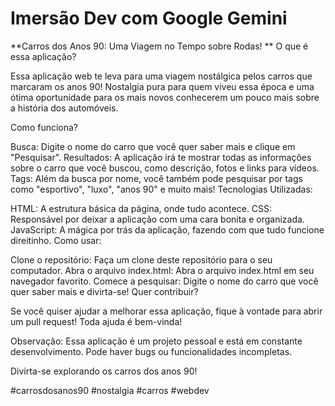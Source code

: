 ﻿# Imersão Dev com Google Gemini
 
**Carros dos Anos 90: Uma Viagem no Tempo sobre Rodas! **
O que é essa aplicação?

Essa aplicação web te leva para uma viagem nostálgica pelos carros que marcaram os anos 90!  Nostalgia pura para quem viveu essa época e uma ótima oportunidade para os mais novos conhecerem um pouco mais sobre a história dos automóveis.

Como funciona?

Busca: Digite o nome do carro que você quer saber mais e clique em "Pesquisar".
Resultados: A aplicação irá te mostrar todas as informações sobre o carro que você buscou, como descrição, fotos e links para vídeos.
Tags: Além da busca por nome, você também pode pesquisar por tags como "esportivo", "luxo", "anos 90" e muito mais!
Tecnologias Utilizadas:

HTML: A estrutura básica da página, onde tudo acontece.
CSS: Responsável por deixar a aplicação com uma cara bonita e organizada.
JavaScript: A mágica por trás da aplicação, fazendo com que tudo funcione direitinho.
Como usar:

Clone o repositório: Faça um clone deste repositório para o seu computador.
Abra o arquivo index.html: Abra o arquivo index.html em seu navegador favorito.
Comece a pesquisar: Digite o nome do carro que você quer saber mais e divirta-se!
Quer contribuir?

Se você quiser ajudar a melhorar essa aplicação, fique à vontade para abrir um pull request! Toda ajuda é bem-vinda!

Observação: Essa aplicação é um projeto pessoal e está em constante desenvolvimento. Pode haver bugs ou funcionalidades incompletas.

Divirta-se explorando os carros dos anos 90!

#carrosdosanos90 #nostalgia #carros #webdev
